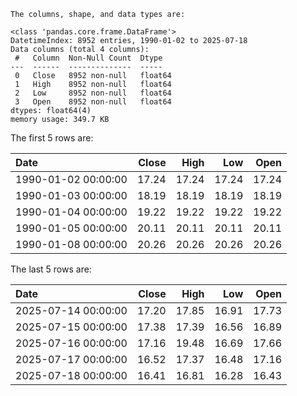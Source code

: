 ```text
The columns, shape, and data types are:

<class 'pandas.core.frame.DataFrame'>
DatetimeIndex: 8952 entries, 1990-01-02 to 2025-07-18
Data columns (total 4 columns):
 #   Column  Non-Null Count  Dtype  
---  ------  --------------  -----  
 0   Close   8952 non-null   float64
 1   High    8952 non-null   float64
 2   Low     8952 non-null   float64
 3   Open    8952 non-null   float64
dtypes: float64(4)
memory usage: 349.7 KB

```

The first 5 rows are:

| Date                |   Close |   High |   Low |   Open |
|:--------------------|--------:|-------:|------:|-------:|
| 1990-01-02 00:00:00 |   17.24 |  17.24 | 17.24 |  17.24 |
| 1990-01-03 00:00:00 |   18.19 |  18.19 | 18.19 |  18.19 |
| 1990-01-04 00:00:00 |   19.22 |  19.22 | 19.22 |  19.22 |
| 1990-01-05 00:00:00 |   20.11 |  20.11 | 20.11 |  20.11 |
| 1990-01-08 00:00:00 |   20.26 |  20.26 | 20.26 |  20.26 |

The last 5 rows are:

| Date                |   Close |   High |   Low |   Open |
|:--------------------|--------:|-------:|------:|-------:|
| 2025-07-14 00:00:00 |   17.20 |  17.85 | 16.91 |  17.73 |
| 2025-07-15 00:00:00 |   17.38 |  17.39 | 16.56 |  16.89 |
| 2025-07-16 00:00:00 |   17.16 |  19.48 | 16.69 |  17.66 |
| 2025-07-17 00:00:00 |   16.52 |  17.37 | 16.48 |  17.16 |
| 2025-07-18 00:00:00 |   16.41 |  16.81 | 16.28 |  16.43 |